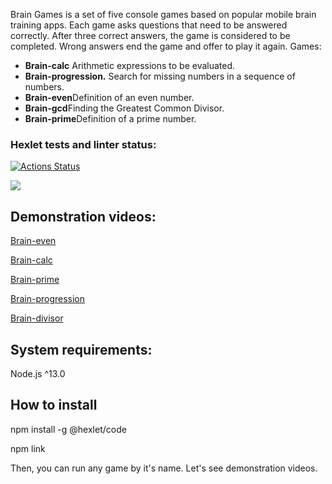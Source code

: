 Brain Games is a set of five console games based on popular mobile brain training apps. Each game asks questions that need to be answered correctly. After three correct answers, the game is considered to be completed. Wrong answers end the game and offer to play it again. Games:

- **Brain-calc** Arithmetic expressions to be evaluated.
- **Brain-progression.** Search for missing numbers in a sequence of numbers.
- **Brain-even**Definition of an even number.
- **Brain-gcd**Finding the Greatest Common Divisor.
- **Brain-prime**Definition of a prime number.

### Hexlet tests and linter status:
[![Actions Status](https://github.com/Cristikijian/frontend-project-lvl1/workflows/hexlet-check/badge.svg)](https://github.com/Cristikijian/frontend-project-lvl1/actions)

<a href="https://codeclimate.com/github/codeclimate/codeclimate/maintainability"><img src="https://api.codeclimate.com/v1/badges/a99a88d28ad37a79dbf6/maintainability" /></a>

## Demonstration videos:

<a href="https://asciinema.org/a/R8tA35pNfQIMx1AcvugFuYjb8">Brain-even</a>


<a href="https://asciinema.org/a/mKvXcwIFtsgMikauiQ4zZiJ1v">Brain-calc</a>


<a href="https://asciinema.org/a/9WL7cEAi2LVWJAQ6hkHLM7rDH">Brain-prime</a>


<a href="https://asciinema.org/a/V0Bjzi4K0vmHwFbfYFiJ45B8O">Brain-progression </a>


<a href="https://asciinema.org/a/CganToJ6pcgtUZNQWRQPZOZwn">Brain-divisor</a>


## System requirements:

Node.js ^13.0

## How to install
npm install -g @hexlet/code

npm link

Then, you can run any game by it's name. Let's see demonstration videos.